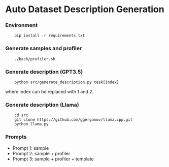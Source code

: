 # Auto Dataset Description Generation
### Environment
```
    pip install -r requirements.txt
```
### Generate samples and profiler
```
    ./bash/profiler.sh
 ```   
### Generate description (GPT3.5)
```
    python src/generate_description.py task[index]
```
where index can be replaced with 1 and 2.

### Generate description (Llama)
```
    cd src
    git clone https://github.com/ggerganov/llama.cpp.git
    python llama.py
```
### Prompts

- Prompt 1: sample
- Prompt 2: sample + profiler
- Prompt 3: sample + profiler + template